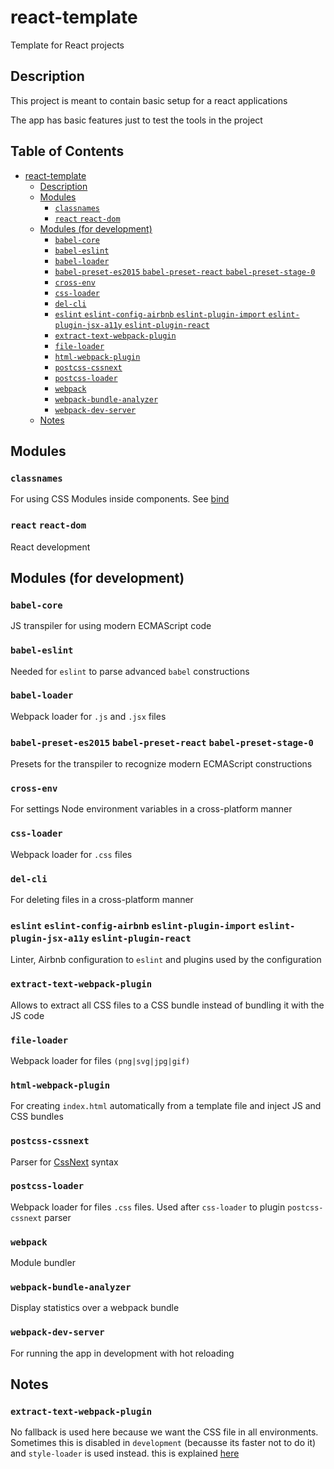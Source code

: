 # react-template
Template for React projects

## Description
This project is meant to contain basic setup for a react applications

The app has basic features just to test the tools in the project

## Table of Contents

- [react-template](#react-template)
  * [Description](#description)
  * [Modules](#modules)
    + [`classnames`](#classnames)
    + [`react` `react-dom`](#react-react-dom)
  * [Modules (for development)](#modules-for-development)
    + [`babel-core`](#babel-core)
    + [`babel-eslint`](#babel-eslint)
    + [`babel-loader`](#babel-loader)
    + [`babel-preset-es2015` `babel-preset-react` `babel-preset-stage-0`](#babel-preset-es2015-babel-preset-react-babel-preset-stage-0)
    + [`cross-env`](#cross-env)
    + [`css-loader`](#css-loader)
    + [`del-cli`](#del-cli)
    + [`eslint` `eslint-config-airbnb` `eslint-plugin-import` `eslint-plugin-jsx-a11y` `eslint-plugin-react`](#eslint-eslint-config-airbnb-eslint-plugin-import-eslint-plugin-jsx-a11y-eslint-plugin-react)
    + [`extract-text-webpack-plugin`](#extract-text-webpack-plugin)
    + [`file-loader`](#file-loader)
    + [`html-webpack-plugin`](#html-webpack-plugin)
    + [`postcss-cssnext`](#postcss-cssnext)
    + [`postcss-loader`](#postcss-loader)
    + [`webpack`](#webpack)
    + [`webpack-bundle-analyzer`](#webpack-bundle-analyzer)
    + [`webpack-dev-server`](#webpack-dev-server)
  * [Notes](#notes)

## Modules

### `classnames`
For using CSS Modules inside components. See [bind](https://www.npmjs.com/package/classnames#alternate-bind-version-for-css-modules-)

### `react` `react-dom`
React development

## Modules (for development)

### `babel-core`
JS transpiler for using modern ECMAScript code

### `babel-eslint`
Needed for `eslint` to parse advanced `babel` constructions

### `babel-loader`
Webpack loader for `.js` and `.jsx` files

### `babel-preset-es2015` `babel-preset-react` `babel-preset-stage-0`
Presets for the transpiler to recognize modern ECMAScript constructions

### `cross-env`
For settings Node environment variables in a cross-platform manner

### `css-loader`
Webpack loader for `.css` files

### `del-cli`
For deleting files in a cross-platform manner

### `eslint` `eslint-config-airbnb` `eslint-plugin-import` `eslint-plugin-jsx-a11y` `eslint-plugin-react`
Linter, Airbnb configuration to `eslint` and plugins used by the configuration

### `extract-text-webpack-plugin`
Allows to extract all CSS files to a CSS bundle instead of bundling it with the JS code

### `file-loader`
Webpack loader for files `(png|svg|jpg|gif)`

### `html-webpack-plugin`
For creating `index.html` automatically from a template file and inject JS and CSS bundles

### `postcss-cssnext`
Parser for [CssNext](http://cssnext.io/features/) syntax

### `postcss-loader`
Webpack loader for files `.css` files. Used after `css-loader` to plugin `postcss-cssnext` parser

### `webpack`
Module bundler

### `webpack-bundle-analyzer`
Display statistics over a webpack bundle

### `webpack-dev-server`
For running the app in development with hot reloading

## Notes

### `extract-text-webpack-plugin`
No fallback is used here because we want the CSS file in all environments. Sometimes this is disabled in `development` (becausse its faster not to do it) and `style-loader` is used instead. this is explained [here](https://stackoverflow.com/questions/43403603/why-is-style-loader-used-as-a-fallback-with-webpacks-extractsass-plugin)
